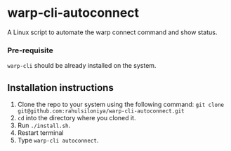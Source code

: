 # warp-cli-autoconnect
A Linux script to automate the warp connect command and show status.

### Pre-requisite
`warp-cli` should be already installed on the system.

## Installation instructions

1. Clone the repo to your system using the following command:
    `git clone git@github.com:rahulsiloniya/warp-cli-autoconnect.git`
2. `cd` into the directory where you cloned it.
3. Run `./install.sh`.
4. Restart terminal
5. Type `warp-cli autoconnect`.
